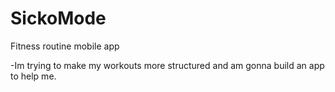 # SickoMode
Fitness routine mobile app

-Im trying to make my workouts more structured and am gonna build an app to help me. 

